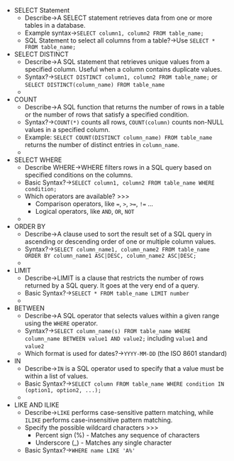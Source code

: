 - SELECT Statement
    - Describe→A SELECT statement retrieves data from one or more tables in a database.
    - Example syntax→`SELECT column1, column2 FROM table_name;`
    - SQL Statement to select all columns from a table?→Use `SELECT * FROM table_name;` 
- SELECT DISTINCT
    - Describe→A SQL statement that retrieves unique values from a specified column. Useful when a column contains duplicate values.
    - Syntax?→`SELECT DISTINCT column1, column2 FROM table_name;`  or `SELECT DISTINCT(column_name) FROM table_name` 
    - 
- COUNT
    - Describe→A SQL function that returns the number of rows in a table or the number of rows that satisfy a specified condition.
    - Syntax?→`COUNT(*)` counts all rows, `COUNT(column)` counts non-NULL values in a specified column.
    - Example: `SELECT COUNT(DISTINCT column_name) FROM table_name` returns the number of distinct entries in `column_name`. 
    - 
- SELECT WHERE
    - Describe WHERE→WHERE filters rows in a SQL query based on specified conditions on the columns.
    - Basic Syntax?→`SELECT column1, column2 FROM table_name WHERE condition;`
    - Which operators are available? >>>
        - Comparison operators, like `=`, `>`, `>=`, `!=` ... 
        - Logical operators, like `AND`, `OR`, `NOT`
    - 
- ORDER BY
    - Describe→A clause used to sort the result set of a SQL query in ascending or descending order of one or multiple column values.
    - Syntax?→`SELECT column_name1, column_name2 FROM table_name ORDER BY column_name1 ASC|DESC, column_name2 ASC|DESC;` 
    - 
- LIMIT
    - Describe→LIMIT is a clause that restricts the number of rows returned by a SQL query. It goes at the very end of a query.
    - Basic Syntax?→`SELECT * FROM table_name LIMIT number` 
    - 
- BETWEEN
    - Describe→A SQL operator that selects values within a given range using the `WHERE` operator.
    - Syntax?→`SELECT column_name(s) FROM table_name WHERE column_name BETWEEN value1 AND value2;` including `value1` and `value2` 
    - Which format is used for dates?→`YYYY-MM-DD` (the ISO 8601 standard)
- IN
    - Describe→`IN` is a SQL operator used to specify that a value must be within a list of values.
    - Basic Syntax?→`SELECT column FROM table_name WHERE condition IN (option1, option2, ...);` 
    - 
- LIKE AND ILIKE
    - Describe→`LIKE` performs case-sensitive pattern matching, while `ILIKE` performs case-insensitive pattern matching.
    - Specify the possible wildcard characters >>>
        - Percent sign (%) - Matches any sequence of characters
        - Underscore (_) - Matches any single character
    - Basic Syntax?→`WHERE name LIKE 'A%'` 

